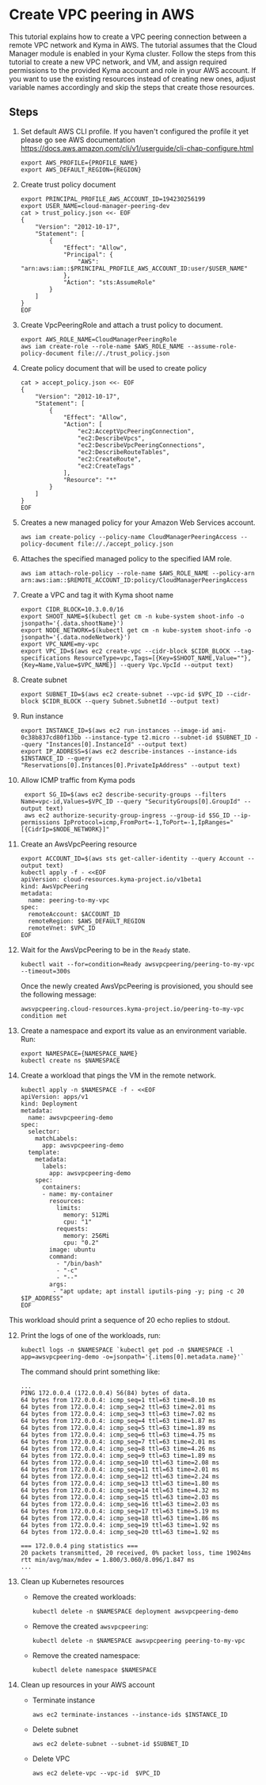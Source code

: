 # Create VPC peering in AWS

This tutorial explains how to create a VPC peering connection between a remote VPC network and Kyma in AWS. The tutorial
assumes that the Cloud Manager module is enabled in your Kyma cluster. Follow the steps from this tutorial to create a 
new VPC network, and VM, and assign required permissions to the provided Kyma account and role in your AWS account. If you want to
use the existing resources instead of creating new ones, adjust variable names accordingly and skip the steps that 
create those resources.

## Steps <!-- {docsify-ignore} -->

1.  Set default AWS CLI profile. If you haven't configured the profile it yet please go see AWS documentation https://docs.aws.amazon.com/cli/v1/userguide/cli-chap-configure.html
    ```shell
    export AWS_PROFILE={PROFILE_NAME}
    export AWS_DEFAULT_REGION={REGION}
    ```
   
2.  Create trust policy document
    ```shell
    export PRINCIPAL_PROFILE_AWS_ACCOUNT_ID=194230256199
    export USER_NAME=cloud-manager-peering-dev
    cat > trust_policy.json <<- EOF
    {
        "Version": "2012-10-17",
        "Statement": [
            {
                "Effect": "Allow",
                "Principal": {
                    "AWS": "arn:aws:iam::$PRINCIPAL_PROFILE_AWS_ACCOUNT_ID:user/$USER_NAME"
                },
                "Action": "sts:AssumeRole"
            }
        ]
    }
    EOF
    ```
3. Create VpcPeeringRole and attach a trust policy to document.
    ```shell
    export AWS_ROLE_NAME=CloudManagerPeeringRole
    aws iam create-role --role-name $AWS_ROLE_NAME --assume-role-policy-document file://./trust_policy.json 
    ```
4.  Create policy document that will be used to create policy
    ```shell
    cat > accept_policy.json <<- EOF
    {
        "Version": "2012-10-17",
        "Statement": [
            {
                "Effect": "Allow",
                "Action": [
                    "ec2:AcceptVpcPeeringConnection",
                    "ec2:DescribeVpcs",
                    "ec2:DescribeVpcPeeringConnections",
                    "ec2:DescribeRouteTables",
                    "ec2:CreateRoute",
                    "ec2:CreateTags"
                ],
                "Resource": "*"
            }
        ]
    }
    EOF
    ```
   
5.  Creates a new managed policy for your Amazon Web Services account.
    ```shell
    aws iam create-policy --policy-name CloudManagerPeeringAccess --policy-document file://./accept_policy.json
    ```
6.  Attaches the specified managed policy to the specified IAM role.
    ```shell
    aws iam attach-role-policy --role-name $AWS_ROLE_NAME --policy-arn arn:aws:iam::$REMOTE_ACCOUNT_ID:policy/CloudManagerPeeringAccess
    ```
7.  Create a VPC and tag it with Kyma shoot name
    ```shell
    export CIDR_BLOCK=10.3.0.0/16
    export SHOOT_NAME=$(kubectl get cm -n kube-system shoot-info -o jsonpath='{.data.shootName}')
    export NODE_NETWORK=$(kubectl get cm -n kube-system shoot-info -o jsonpath='{.data.nodeNetwork}')
    export VPC_NAME=my-vpc
    export VPC_ID=$(aws ec2 create-vpc --cidr-block $CIDR_BLOCK --tag-specifications ResourceType=vpc,Tags=[{Key=$SHOOT_NAME,Value=""},{Key=Name,Value=$VPC_NAME}] --query Vpc.VpcId --output text)  
    ```
8.  Create subnet
    ```shell
    export SUBNET_ID=$(aws ec2 create-subnet --vpc-id $VPC_ID --cidr-block $CIDR_BLOCK --query Subnet.SubnetId --output text) 
    ```

9.  Run instance
    ```shell
    export INSTANCE_ID=$(aws ec2 run-instances --image-id ami-0c38b837cd80f13bb --instance-type t2.micro --subnet-id $SUBNET_ID --query "Instances[0].InstanceId" --output text)
    export IP_ADDRESS=$(aws ec2 describe-instances --instance-ids $INSTANCE_ID --query "Reservations[0].Instances[0].PrivateIpAddress" --output text)
    ```
10. Allow ICMP traffic from Kyma pods
    ```shell
     export SG_ID=$(aws ec2 describe-security-groups --filters Name=vpc-id,Values=$VPC_ID --query "SecurityGroups[0].GroupId" --output text) 
     aws ec2 authorize-security-group-ingress --group-id $SG_ID --ip-permissions IpProtocol=icmp,FromPort=-1,ToPort=-1,IpRanges="[{CidrIp=$NODE_NETWORK}]"
    ```

11. Create an AwsVpcPeering resource
    ```shell
    export ACCOUNT_ID=$(aws sts get-caller-identity --query Account --output text)
    kubectl apply -f - <<EOF
    apiVersion: cloud-resources.kyma-project.io/v1beta1
    kind: AwsVpcPeering
    metadata:
      name: peering-to-my-vpc
    spec:
      remoteAccount: $ACCOUNT_ID
      remoteRegion: $AWS_DEFAULT_REGION
      remoteVnet: $VPC_ID
    EOF
    ```

12. Wait for the AwsVpcPeering to be in the `Ready` state.

    ```shell
    kubectl wait --for=condition=Ready awsvpcpeering/peering-to-my-vpc --timeout=300s
    ```

    Once the newly created AwsVpcPeering is provisioned, you should see the following message:

    ```
    awsvpcpeering.cloud-resources.kyma-project.io/peering-to-my-vpc condition met
    ```

13. Create a namespace and export its value as an environment variable. Run:
    ```shell
    export NAMESPACE={NAMESPACE_NAME}
    kubectl create ns $NAMESPACE
    ```

14. Create a workload that pings the VM in the remote network.
    ```shell
    kubectl apply -n $NAMESPACE -f - <<EOF
    apiVersion: apps/v1
    kind: Deployment
    metadata:
      name: awsvpcpeering-demo
    spec:
      selector:
        matchLabels:
          app: awsvpcpeering-demo
      template:
        metadata:
          labels:
            app: awsvpcpeering-demo
        spec:
          containers:
          - name: my-container
            resources:
              limits:
                memory: 512Mi
                cpu: "1"
              requests:
                memory: 256Mi
                cpu: "0.2"
            image: ubuntu
            command:
              - "/bin/bash"
              - "-c"
              - "--"
            args:
             - "apt update; apt install iputils-ping -y; ping -c 20 $IP_ADDRESS"
    EOF
    ```

This workload should print a sequence of 20 echo replies to stdout.

12. Print the logs of one of the workloads, run:
    ```shell
    kubectl logs -n $NAMESPACE `kubectl get pod -n $NAMESPACE -l app=awsvpcpeering-demo -o=jsonpath='{.items[0].metadata.name}'`
    ```

    The command should print something like:
    ```
    ...
    PING 172.0.0.4 (172.0.0.4) 56(84) bytes of data.
    64 bytes from 172.0.0.4: icmp_seq=1 ttl=63 time=8.10 ms
    64 bytes from 172.0.0.4: icmp_seq=2 ttl=63 time=2.01 ms
    64 bytes from 172.0.0.4: icmp_seq=3 ttl=63 time=7.02 ms
    64 bytes from 172.0.0.4: icmp_seq=4 ttl=63 time=1.87 ms
    64 bytes from 172.0.0.4: icmp_seq=5 ttl=63 time=1.89 ms
    64 bytes from 172.0.0.4: icmp_seq=6 ttl=63 time=4.75 ms
    64 bytes from 172.0.0.4: icmp_seq=7 ttl=63 time=2.01 ms
    64 bytes from 172.0.0.4: icmp_seq=8 ttl=63 time=4.26 ms
    64 bytes from 172.0.0.4: icmp_seq=9 ttl=63 time=1.89 ms
    64 bytes from 172.0.0.4: icmp_seq=10 ttl=63 time=2.08 ms
    64 bytes from 172.0.0.4: icmp_seq=11 ttl=63 time=2.01 ms
    64 bytes from 172.0.0.4: icmp_seq=12 ttl=63 time=2.24 ms
    64 bytes from 172.0.0.4: icmp_seq=13 ttl=63 time=1.80 ms
    64 bytes from 172.0.0.4: icmp_seq=14 ttl=63 time=4.32 ms
    64 bytes from 172.0.0.4: icmp_seq=15 ttl=63 time=2.03 ms
    64 bytes from 172.0.0.4: icmp_seq=16 ttl=63 time=2.03 ms
    64 bytes from 172.0.0.4: icmp_seq=17 ttl=63 time=5.19 ms
    64 bytes from 172.0.0.4: icmp_seq=18 ttl=63 time=1.86 ms
    64 bytes from 172.0.0.4: icmp_seq=19 ttl=63 time=1.92 ms
    64 bytes from 172.0.0.4: icmp_seq=20 ttl=63 time=1.92 ms

    === 172.0.0.4 ping statistics ===
    20 packets transmitted, 20 received, 0% packet loss, time 19024ms
    rtt min/avg/max/mdev = 1.800/3.060/8.096/1.847 ms
    ...
    ```

13. Clean up Kubernetes resources

    * Remove the created workloads:
      ```shell
      kubectl delete -n $NAMESPACE deployment awsvpcpeering-demo
      ```

    * Remove the created `awsvpcpeering`:
      ```shell
      kubectl delete -n $NAMESPACE awsvpcpeering peering-to-my-vpc
      ```

    * Remove the created namespace:
      ```shell
      kubectl delete namespace $NAMESPACE
      ```

14. Clean up resources in your AWS account
    * Terminate instance
       ```shell
       aws ec2 terminate-instances --instance-ids $INSTANCE_ID
       ```
    * Delete subnet
      ```shell
      aws ec2 delete-subnet --subnet-id $SUBNET_ID
      ```
      
    * Delete VPC
      ```shell
      aws ec2 delete-vpc --vpc-id  $VPC_ID
      ```
